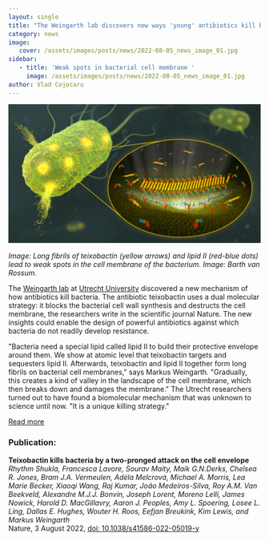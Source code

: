 ```yaml
---
layout: single
title: "The Weingarth lab discovers new ways 'young' antibiotics kill bacteria"
category: news
image:
   cover: /assets/images/posts/news/2022-08-05_news_image_01.jpg
sidebar:
   - title: 'Weak spots in bacterial cell membrane '
     image: /assets/images/posts/news/2022-08-05_news_image_01.jpg
author: Vlad Cojocaru
---
```


![Post Image](/assets/images/posts/news/2022-08-05_news_image_01.jpg)

*Image: Long fibrils of teixobactin (yellow arrows) and lipid II (red-blue dots) lead to weak spots in the cell membrane of the bacterium. Image: Barth van Rossum.*

The [Weingarth lab](https://www.weingarth-group.org/) at [Utrecht University](https://www.uu.nl) discovered a new mechanism of how antibiotics kill bacteria. The antibiotic teixobactin uses a dual molecular strategy: it blocks the bacterial cell wall synthesis and destructs the cell membrane, the researchers write in the scientific journal Nature. The new insights could enable the design of powerful antibiotics against which bacteria do not readily develop resistance.

"Bacteria need a special lipid called lipid II to build their protective envelope around them. We show at atomic level that teixobactin targets and sequesters lipid II. Afterwards, teixobactin and lipid II together form long fibrils on bacterial cell membranes," says Markus Weingarth. "Gradually, this creates a kind of valley in the landscape of the cell membrane, which then breaks down and damages the membrane." The Utrecht researchers turned out to have found a biomolecular mechanism that was unknown to science until now. "It is a unique killing strategy."

[Read more](https://www.uu.nl/en/news/youngest-antibiotic-kills-bacteria-via-a-new-two-step-mechanism)

### Publication:

**Teixobactin kills bacteria by a two-pronged attack on the cell envelope**\
*Rhythm Shukla, Francesca Lavore, Sourav Maity, Maik G.N.Derks, Chelsea R. Jones, Bram J.A. Vermeulen, Adéla Melcrová, Michael A. Morris, Lea Marie Becker, Xiaoqi Wang, Raj Kumar, Joâo Medeiros-Silva, Roy A.M. Van Beekveld, Alexandre M.J.J. Bonvin, Joseph Lorent, Moreno Lelli, James Nowick, Harold D. MacGillavry, Aaron J. Peoples, Amy L. Spoering, Losee L. Ling, Dallas E. Hughes, Wouter H. Roos, Eefjan Breukink, Kim Lewis, and Markus Weingarth*\
Nature, 3 August 2022, [doi: 10.1038/s41586-022-05019-y](https://www.nature.com/articles/s41586-022-05019-y)

